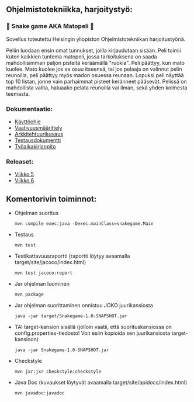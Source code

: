 ## Ohjelmistotekniikka, harjoitystyö:

###  :snake: Snake game AKA Matopeli  :bug:
Sovellus toteutettu Helsingin yliopiston Ohjelmistotekniikan harjoitustyönä.

Peliin luodaan ensin omat tunnukset, joilla kirjaudutaan sisään. Peli toimii kuten kaikkien tuntema matopeli, jossa tarkoituksena on saada mahdollisimman paljon pisteitä keräämällä "ruokia". Peli päättyy, kun mato kuolee. Mato kuolee jos se
osuu itseensä, tai jos pelaaja on valinnut pelin reunoilla, peli päättyy myös madon osuessa reunaan. Lopuksi peli näyttää top 10 listan, jonne vain parhaimmat pisteet keränneet pääsevät. Pelissä on mahdollista valita, haluaako pelata reunoilla vai ilman, sekä yhden kolmesta teemasta.


### Dokumentaatio:
* [Käyttöohje](https://github.com/johannaval/ot-harjoitustyo/blob/master/dokumentaatio/kayttoohje.md)
* [Vaativuusmäärittely](https://github.com/johannaval/ot-harjoitustyo/blob/master/dokumentaatio/vaatimusmaarittely.md)
* [Arkkitehtuurikuvaus](https://github.com/johannaval/ot-harjoitustyo/blob/master/dokumentaatio/arkkitehtuuri.md)
* [Testausdokumentti](https://github.com/johannaval/ot-harjoitustyo/blob/master/dokumentaatio/testaus.md)
* [Työaikakirjanpito](https://github.com/johannaval/ot-harjoitustyo/blob/master/dokumentaatio/tyoaikakirjanpito.md)


### Releaset: 
* [Viikko 5](https://github.com/johannaval/ot-harjoitustyo/releases/tag/viikko5)
* [Viikko 6](https://github.com/johannaval/ot-harjoitustyo/releases/tag/2)


## Komentorivin toiminnot:

 * Ohjelman suoritus 
 
   ```mvn compile exec:java -Dexec.mainClass=snakegame.Main```
   
   
* Testaus 

   ```mvn test```
   
   
* Testikattavuusraportti (raportti löytyy avaamalla target/site/jacoco/index.html)

   ```mvn test jacoco:report```
   
   
* Jar ohjelman luominen 

   ```mvn package```
   
   
* Jar ohjelman suorittaminen onnistuu JOKO juurikansiosta

  ```java -jar target/Snakegame-1.0-SNAPSHOT.jar```


* TAI target-kansion sisällä (jolloin vaatii, että suorituskansiossa on config.properties-tiedosto! Voit esim kopioida sen juurikansiosta target-kansioon)

   ```java -jar Snakegame-1.0-SNAPSHOT.jar```
   
   
* Checkstyle

   ```mvn jxr:jxr checkstyle:checkstyle```
   
   
* Java Doc (kuvaukset löytyvät avaamalla target/site/apidocs/index.html)

   ```mvn javadoc:javadoc```
